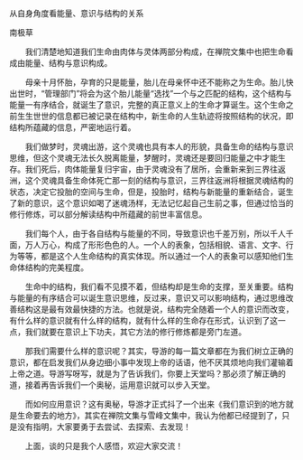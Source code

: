 从自身角度看能量、意识与结构的关系

南极草


　　我们清楚地知道我们生命由肉体与灵体两部分构成，在禅院文集中也把生命看成由能量、结构与意识构成。

　　母亲十月怀胎，孕育的只是能量，胎儿在母亲怀中还不能称之为生命。胎儿快出世时，“管理部门”将会为这个胎儿能量“选找”一个与之匹配的结构，这个结构与能量一有序结合，就诞生了意识，完整的真正意义上的生命才算诞生。这个生命之前生生世世的信息都已被记录在结构中，新生命的人生轨迹将按照结构的状况，即结构所蕴藏的信息，严密地运行着。

　　我们做梦时，灵魂出游，这个灵魂也具有本人的形貌，具备生命的结构与意识思维，但这个灵魂无法长久脱离能量，梦醒时，灵魂还是要回归能量之中才能生存。我们死后，肉体能量复归宇宙，由于灵魂没有了居所，会重新来到三界往返洲，这个灵魂具备生命体死亡那一刻的结构与意识，三界往返洲将根据灵魂结构的状态，决定它投胎的空间与生命，但是，投胎时，结构与新能量的重新结合，诞生了新的意识，这个意识如喝了迷魂汤样，无法记忆起自己生前之事，但通过恰当的修行修炼，可以部分解读结构中所蕴藏的前世丰富信息。

　　我们每个人，由于各自结构与能量的不同，导致意识也千差万别，所以千人千面，万人万心，构成了形形色色的人。一个人的表象，包括相貌、语言、文字、行为等等，都是这个人生命结构的真实体现。所以通过一个人的表象可以感知他们生命体结构的完美程度。

　　生命中的结构，我们看不见摸不着，但结构却是生命的支撑，至关重要。结构与能量的有序结合可以诞生意识思维，反过来，意识又可以影响结构，通过思维改善结构这是最有效最快捷的方法。也就是说，结构完全随着一个人的意识而改变，有什么样的意识就有什么样的结构，就有什么样的生命存在形式，认识到了这一点，我们就要在意识上下功夫，其它方法的修行修炼都是旁门左道。

　　那我们需要什么样的意识呢？其实，导游的每一篇文章都在为我们树立正确的意识，都在启发我们从身边细小事中发现上帝的话语，他不厌其烦地向我们灌输着上帝之道。导游写呀写，就是为了告诉我们，你要上天堂吗？那必须了解正确的道，接着再告诉我们一个奥秘，运用意识就可以步入天堂。

　　而如何应用意识？这有奥秘，导游才正式抖了一个出来《我们意识到的地方就是生命要去的地方》，其实在禅院文集与雪峰文集中，我认为他都已经提到了，只是没有指明，大家要勇于去尝试、去探索、去发现！

　　上面，谈的只是我个人感悟，欢迎大家交流！



